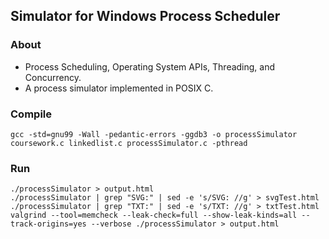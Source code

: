 ## Simulator for Windows Process Scheduler

### About
- Process Scheduling, Operating System APIs, Threading, and Concurrency.
- A process simulator implemented in POSIX C.

### Compile
```
gcc -std=gnu99 -Wall -pedantic-errors -ggdb3 -o processSimulator coursework.c linkedlist.c processSimulator.c -pthread
```

### Run
```
./processSimulator > output.html
./processSimulator | grep "SVG:" | sed -e 's/SVG: //g' > svgTest.html
./processSimulator | grep "TXT:" | sed -e 's/TXT: //g' > txtTest.html
valgrind --tool=memcheck --leak-check=full --show-leak-kinds=all --track-origins=yes --verbose ./processSimulator > output.html
```
